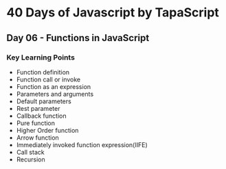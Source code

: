 # 40 Days of Javascript by TapaScript
## Day 06 - Functions in JavaScript

### Key Learning Points
- Function definition
- Function call or invoke
- Function as an expression
- Parameters and arguments
- Default parameters
- Rest parameter
- Callback function
- Pure function 
- Higher Order function 
- Arrow function 
- Immediately invoked function expression(IIFE)
- Call stack
- Recursion